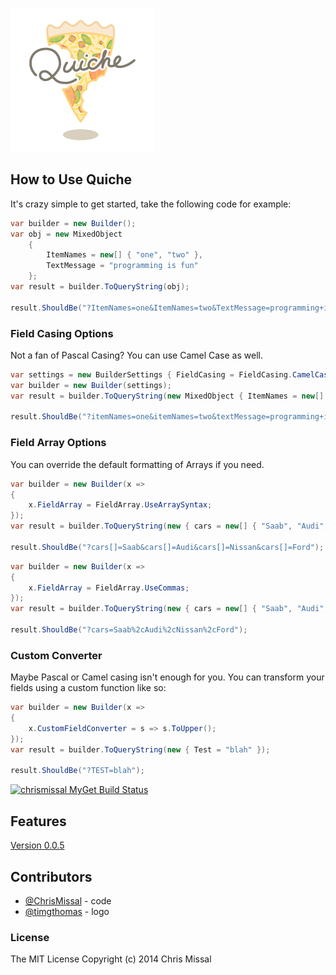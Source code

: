 ![Quiche logo](https://raw.githubusercontent.com/ChrisMissal/Quiche/2188941e533e914387e37688e3cd7b7e1636ee03/assets/logo/Complete.230.png)

## How to Use Quiche

It's crazy simple to get started, take the following code for example:

```csharp
var builder = new Builder();
var obj = new MixedObject
	{
		ItemNames = new[] { "one", "two" },
		TextMessage = "programming is fun"
	};
var result = builder.ToQueryString(obj);

result.ShouldBe("?ItemNames=one&ItemNames=two&TextMessage=programming+is+fun");
```

### Field Casing Options

Not a fan of Pascal Casing? You can use Camel Case as well.

```csharp
var settings = new BuilderSettings { FieldCasing = FieldCasing.CamelCase };
var builder = new Builder(settings);
var result = builder.ToQueryString(new MixedObject { ItemNames = new[] { "one", "two" }, TextMessage = "programming is fun" });

result.ShouldBe("?itemNames=one&itemNames=two&textMessage=programming+is+fun");
```

### Field Array Options

You can override the default formatting of Arrays if you need.

```csharp
var builder = new Builder(x =>
{
    x.FieldArray = FieldArray.UseArraySyntax;
});
var result = builder.ToQueryString(new { cars = new[] { "Saab", "Audi", "Nissan", "Ford" } });

result.ShouldBe("?cars[]=Saab&cars[]=Audi&cars[]=Nissan&cars[]=Ford");
```

```csharp
var builder = new Builder(x =>
{
    x.FieldArray = FieldArray.UseCommas;
});
var result = builder.ToQueryString(new { cars = new[] { "Saab", "Audi", "Nissan", "Ford" } });

result.ShouldBe("?cars=Saab%2cAudi%2cNissan%2cFord");
```

### Custom Converter

Maybe Pascal or Camel casing isn't enough for you. You can transform your fields using a custom function like so:

```csharp
var builder = new Builder(x =>
{
    x.CustomFieldConverter = s => s.ToUpper();
});
var result = builder.ToQueryString(new { Test = "blah" });

result.ShouldBe("?TEST=blah");
```

[![chrismissal MyGet Build Status](https://www.myget.org/BuildSource/Badge/chrismissal?identifier=347aee1d-fd73-451d-845b-b2c834150a82)](https://www.myget.org/)

## Features

[Version 0.0.5](docs/Quiche-0.0.5-features.md)

## Contributors

* [@ChrisMissal](https://github.com/ChrisMissal) - code
* [@timgthomas](https://github.com/timgthomas) - logo

### License

The MIT License
Copyright (c) 2014 Chris Missal
